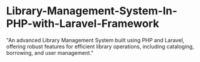 # Library-Management-System-In-PHP-with-Laravel-Framework
"An advanced Library Management System built using PHP and Laravel, offering robust features for efficient library operations, including cataloging, borrowing, and user management."
